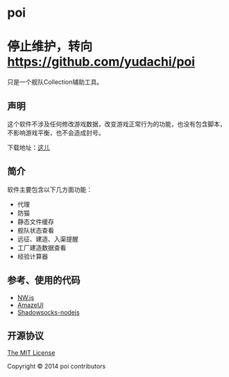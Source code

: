 poi
===========

停止维护，转向 https://github.com/yudachi/poi
===========

只是一个舰队Collection辅助工具。

## 声明

这个软件不涉及任何修改游戏数据，改变游戏正常行为的功能，也没有包含脚本，不影响游戏平衡，也不会造成封号。

下载地址：[这儿](http://0u0.moe/poi)


## 简介

软件主要包含以下几方面功能：

+ 代理
+ 防猫
+ 静态文件缓存
+ 舰队状态查看
+ 远征、建造、入渠提醒
+ 工厂建造数据查看
+ 经验计算器

## 参考、使用的代码

+ [NW.js](https://github.com/nwjs/nwjs)
+ [AmazeUI](http://amazeui.org)
+ [Shadowsocks-nodejs](https://github.com/clowwindy/shadowsocks-nodejs)

## 开源协议

[The MIT License](https://github.com/magimagi/poi/blob/master/LICENSE)

Copyright &copy; 2014 poi contributors
